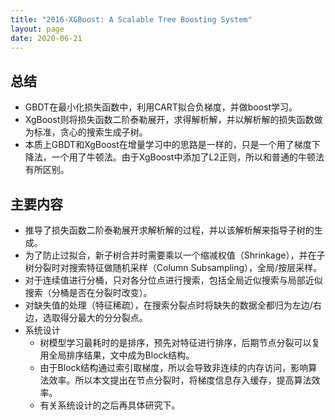 ```yaml
---
title: "2016-XGBoost: A Scalable Tree Boosting System"
layout: page
date: 2020-06-21
---
```



## 总结

- GBDT在最小化损失函数中，利用CART拟合负梯度，并做boost学习。
- XgBoost则将损失函数二阶泰勒展开，求得解析解，并以解析解的损失函数做为标准，贪心的搜索生成子树。
- 本质上GBDT和XgBoost在增量学习中的思路是一样的，只是一个用了梯度下降法，一个用了牛顿法。由于XgBoost中添加了L2正则，所以和普通的牛顿法有所区别。

## 主要内容

- 推导了损失函数二阶泰勒展开求解析解的过程，并以该解析解来指导子树的生成。
- 为了防止过拟合，新子树合并时需要乘以一个缩减权值（Shrinkage），并在子树分裂时对搜索特征做随机采样（Column Subsampling），全局/按层采样。
- 对于连续值进行分桶，只对各分位点进行搜索，包括全局近似搜索与局部近似搜索（分桶是否在分裂时改变）。
- 对缺失值的处理（特征稀疏），在搜索分裂点时将缺失的数据全都归为左边/右边，选取得分最大的分分裂点。
- 系统设计
    - 树模型学习最耗时的是排序，预先对特征进行排序，后期节点分裂可以复用全局排序结果，文中成为Block结构。
    - 由于Block结构通过索引取梯度，所以会导致非连续的内存访问，影响算法效率。所以本文提出在节点分裂时，将梯度信息存入缓存，提高算法效率。
    - 有关系统设计的之后再具体研究下。